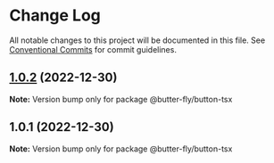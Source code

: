 # Change Log

All notable changes to this project will be documented in this file.
See [Conventional Commits](https://conventionalcommits.org) for commit guidelines.

## [1.0.2](https://github.com/it-fuhao/butter-fly/compare/@butter-fly/button-tsx@1.0.1...@butter-fly/button-tsx@1.0.2) (2022-12-30)

**Note:** Version bump only for package @butter-fly/button-tsx





## 1.0.1 (2022-12-30)

**Note:** Version bump only for package @butter-fly/button-tsx
